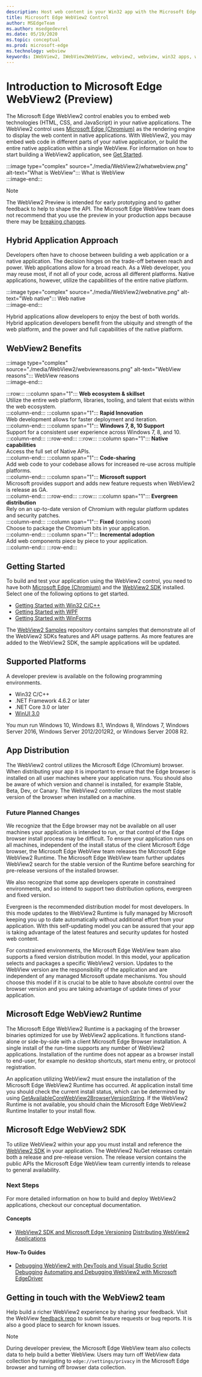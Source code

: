 ```yaml
---
description: Host web content in your Win32 app with the Microsoft Edge WebView 2 control
title: Microsoft Edge WebView2 Control
author: MSEdgeTeam
ms.author: msedgedevrel
ms.date: 05/19/2020
ms.topic: conceptual
ms.prod: microsoft-edge
ms.technology: webview
keywords: IWebView2, IWebView2WebView, webview2, webview, win32 apps, win32, edge, ICoreWebView2, CoreWebView2, ICoreWebView2Host, browser control, edge html, Windows Forms, WinForms, WPF, .NET
---
```


# Introduction to Microsoft Edge WebView2 (Preview)  

The Microsoft Edge WebView2 control enables you to embed web technologies \(HTML, CSS, and JavaScript\) in your native applications.  The WebView2 control uses [Microsoft Edge (Chromium)](https://www.microsoftedgeinsider.com) as the rendering engine to display the web content in native applications.  With WebView2, you may embed web code in different parts of your native application, or build the entire native application within a single WebView.  For information on how to start building a WebView2 application, see [Get Started](./index.md#getting-started).  

:::image type="complex" source="./media/WebView2/whatwebview.png" alt-text="What is WebView":::
   What is WebView  
:::image-end:::  

> [!NOTE]
> The WebView2 Preview is intended for early prototyping and to gather feedback to help to shape the API.  The Microsoft Edge WebView team does not recommend that you use the preview in your production apps because there may be [breaking changes](./releasenotes.md).  

## Hybrid Application Approach  

Developers often have to choose between building a web application or a native application.  The decision hinges on the trade-off between reach and power.  Web applications allow for a broad reach.  As a Web developer, you may reuse most, if not all of your code, across all different platforms.  Native applications, however, utilize the capabilities of the entire native platform.  

:::image type="complex" source="./media/WebView2/webnative.png" alt-text="Web native":::
   Web native  
:::image-end:::  

Hybrid applications allow developers to enjoy the best of both worlds.  Hybrid application developers benefit from the ubiquity and strength of the web platform, and the power and full capabilities of the native platform.  

## WebView2 Benefits   

:::image type="complex" source="./media/WebView2/webviewreasons.png" alt-text="WebView reasons":::
   WebView reasons  
:::image-end:::  

:::row:::
   :::column span="1":::
      **Web ecosystem \& skillset**  
      Utilize the entire web platform, libraries, tooling, and talent that exists within the web ecosystem.  
   :::column-end:::
   :::column span="1":::
      **Rapid Innovation**  
      Web development allows for faster deployment and iteration.  
   :::column-end:::
   :::column span="1":::
      **Windows 7, 8, 10 Support**  
      Support for a consistent user experience across Windows 7, 8, and 10.  
   :::column-end:::
:::row-end:::
:::row:::
   :::column span="1":::
      **Native capabilities**  
      Access the full set of Native APIs.  
   :::column-end:::
   :::column span="1":::
      **Code-sharing**  
      Add web code to your codebase allows for increased re-use across multiple platforms.  
   :::column-end:::
   :::column span="1":::
      **Microsoft support**  
      Microsoft provides support and adds new feature requests when WebView2 is release as GA.  
   :::column-end:::
:::row-end:::
:::row:::
   :::column span="1":::
      **Evergreen distribution**  
      Rely on an up-to-date version of Chromium with regular platform updates and security patches.  
   :::column-end:::
   :::column span="1":::
      **Fixed** \(coming soon\)  
      Choose to package the Chromium bits in your application.  
   :::column-end:::
   :::column span="1":::
      **Incremental adoption**  
      Add web components piece by piece to your application.  
   :::column-end:::
:::row-end:::  

## Getting Started  

To build and test your application using the WebView2 control, you need to have both [Microsoft Edge (Chromium)](https://www.microsoftedgeinsider.com/download) and the [WebView2 SDK](https://aka.ms/webviewnuget) installed.  Select one of the following options to get started.  

*   [Getting Started with Win32 C/C++](./gettingstarted/win32.md)  
*   [Getting Started with WPF](./gettingstarted/wpf.md)  
*   [Getting Started with WinForms](./gettingstarted/winforms.md)  

The [WebView2 Samples](https://github.com/MicrosoftEdge/WebView2Samples) repository contains samples that demonstrate all of the WebView2 SDKs features and API usage patterns. As more features are added to the WebView2 SDK, the sample applications will be updated.   

## Supported Platforms  

A developer preview is available on the following programming environments.  

*   Win32 C/C++  
*   .NET Framework 4.6.2 or later  
*   .NET Core 3.0 or later  
*   [WinUI 3.0](/uwp/toolkits/winui3/)  

You mun run Windows 10, Windows 8.1, Windows 8, Windows 7, Windows Server 2016, Windows Server 2012/2012R2, or Windows Server 2008 R2.   

## App Distribution  

The WebView2 control utilizes the Microsoft Edge \(Chromium\) browser.  When distributing your app it is important to ensure that the Edge browser is installed on all user machines where your application runs.  You should also be aware of which version and channel is installed, for example  Stable, Beta, Dev, or Canary.  The WebView2 controller utilizes the most stable version of the browser when installed on a machine.  

### Future Planned Changes  

We recognize that the Edge browser may not be available on all user machines your application is intended to run, or that control of the Edge browser install process may be difficult.  To ensure your application runs on all machines, independent of the install status of the client Microsoft Edge browser, the Microsoft Edge WebView team releases the Microsoft Edge WebView2 Runtime.  The Microsoft Edge WebView team further updates WebView2 search for the stable version of the Runtime before searching for pre-release versions of the installed browser.  

We also recognize that some app developers operate in constrained environments, and so intend to support two distribution options, evergreen and fixed version.  

Evergreen is the recommended distribution model for most developers.  In this mode updates to the WebView2 Runtime is fully managed by Microsoft keeping you up to date automatically without additional effort from your application.  With this self-updating model you can be assured that your app is taking advantage of the latest features and security updates for hosted web content.  

For constrained environments, the Microsoft Edge WebView team also supports a fixed version distribution model.  In this model, your application selects and packages a specific WebView2 version.  Updates to the WebView version are the responsibility of the application and are independent of any managed Microsoft update mechanisms.  You should choose this model if it is crucial to be able to have absolute control over the browser version and you are taking advantage of update times of your application.  

## Microsoft Edge WebView2 Runtime  

The Microsoft Edge WebView2 Runtime is a packaging of the browser binaries optimized for use by WebView2 applications.  It functions stand-alone or side-by-side with a client Microsoft Edge Browser installation.  A single install of the run-time supports any number of WebView2 applications.  Installation of the runtime does not appear as a browser install to end-user, for example no desktop shortcuts, start menu entry, or protocol registration.  

An application utilizing WebView2 must ensure the installation of the Microsoft Edge WebView2 Runtime has occurred.  At application install time you should check the current install status, which can be determined by using [GetAvailableCoreWebView2BrowserVersionString](./reference/win32/0-9-488/webview2-idl.md#getavailablecorewebview2browserversionstring).  If the WebView2 Runtime is not available, you should chain the Microsoft Edge WebView2 Runtime Installer to your install flow.  

## Microsoft Edge WebView2 SDK  

To utilize WebView2 within your app you must install and reference the [WebView2 SDK](https://aka.ms/webviewnuget) in your application.  The WebView2 NuGet releases contain both a release and pre-release version.  The release version contains the public APIs the Microsoft Edge WebView team currently intends to release to general availability.   

### Next Steps  

For more detailed information on how to build and deploy WebView2 applications, checkout our conceptual documentation<!-- and how-to guides-->.  

#### Concepts  

*   [WebView2 SDK and Microsoft Edge Versioning](./concepts/versioning.md)  [Distributing WebView2 Applications](./concepts/distribution.md)  
 
#### How-To Guides  

*   [Debugging WebView2 with DevTools and Visual Studio Script Debugging](./how-to/debugging.md)  [Automating and Debugging WebView2 with Microsoft EdgeDriver](./how-to/webdriver.md)  

<!--todo: add how-tos when available  -->  

## Getting in touch with the WebView2 team  

Help build a richer WebView2 experience by sharing your feedback.  Visit the WebView [feedback repo](https://aka.ms/webviewfeedback) to submit feature requests or bug reports.  It is also a good place to search for known issues.  

> [!NOTE]
> During developer preview, the Microsoft Edge WebView team also collects data to help build a better WebView.  Users may turn off WebView data collection by navigating to `edge://settings/privacy` in the Microsoft Edge browser and turning off browser data collection.  
